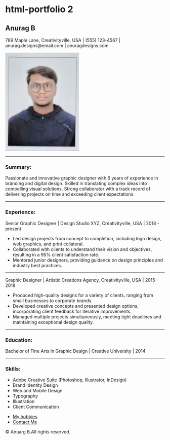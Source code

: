 # html-portfolio 2
<!DOCTYPE html>
<html lang="en">
<head>
    <meta charset="UTF-8">
    <meta name="viewport" content="width=device-width, initial-scale=1.0">
    <title>My Resume</title>
    
</head>
<body>
   <h2>Anurag B</h2> 
   <p>789 Maple Lane, Creativityville, USA | (555) 123-4567 | anurag.designs@email.com | anuragdesigns.com</p>
<img src="./photo.png" alt="My profile photo">
<hr>
<h3>Summary:</h3>
<p>Passionate and innovative graphic designer with 6 years of experience in branding and digital design. Skilled in translating complex ideas into compelling visual solutions. Strong collaborator with a track record of delivering projects on time and exceeding client expectations.</p>
<hr>
<h3>Experience:</h3>
<p>Senior Graphic Designer | Design Studio XYZ, Creativityville, USA | 2018 - present 
    <ul>
        <li>Led design projects from concept to completion, including logo design, web graphics, and print collateral.</li>
        <li>Collaborated with clients to understand their vision and objectives, resulting in a 95% client satisfaction rate.</li>
        <li>Mentored junior designers, providing guidance on design principles and industry best practices.</li>
    </ul>
</p>
<hr>
<div>Graphic Designer | Artistic Creations Agency, Creativityville, USA | 2015 - 2018
    <ul>
        <li>Produced high-quality designs for a variety of clients, ranging from small businesses to corporate brands.</li>
        <li>Developed creative concepts and presented design options, incorporating client feedback for iterative improvements.</li>
        <li>Managed multiple projects simultaneously, meeting tight deadlines and maintaining exceptional design quality.</li>
    </ul>
</div>
<hr>
<h3>Education:</h3>
<p>Bachelor of Fine Arts in Graphic Design | Creative University | 2014</p>
<hr>
<h3>Skills:</h3>
<div>
    <ul>
        <li>Adobe Creative Suite (Photoshop, Illustrator, InDesign)</li>
        <li>Brand Identity Design</li>
        <li>Web and Mobile Design</li>
        <li>Typography</li>
        <li>Illustration</li>
        <li> Client Communication</li>
    </ul>
</div>
<div>
    <ul>
        <li><a href="./about.html">My hobbies</a></li>
        <li><a href="./contact.html">Contact Me</a></li>
    </ul>
</div>
<footer>&copy; Anuarg B.All rights reserved.</footer>
</body>
</html>
